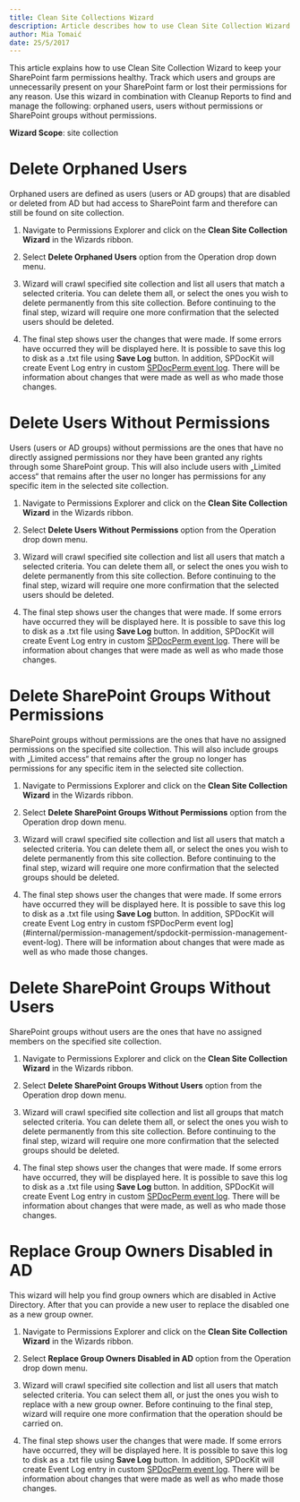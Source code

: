 ```yaml
---
title: Clean Site Collections Wizard
description: Article describes how to use Clean Site Collection Wizard to manage users and groups that are unnecessarily present on your SharePoint farm or lost their permissions for any reason.
author: Mia Tomaić
date: 25/5/2017
---
```

This article explains how to use Clean Site Collection Wizard to keep your SharePoint farm permissions healthy. Track which users and groups are unnecessarily present on your SharePoint farm or lost their permissions for any reason. Use this wizard in combination with Cleanup Reports to find and manage the following: orphaned users, users without permissions or SharePoint groups without permissions.

**Wizard Scope**: site collection

# Delete Orphaned Users
Orphaned users are defined as users (users or AD groups) that are disabled or deleted from AD but had access to SharePoint farm and therefore can still be found on site collection.
1. Navigate to Permissions Explorer and click on the **Clean Site Collection Wizard** in the Wizards ribbon.

2. Select **Delete Orphaned Users** option from the Operation drop down menu.

3. Wizard will crawl specified site collection and list all users that match a selected criteria. You can delete them all, or select the ones you wish to delete permanently from this site collection. Before continuing to the final step, wizard will require one more confirmation that the selected users should be deleted.

4. The final step shows user the changes that were made. If some errors have occurred they will be displayed here. It is possible to save this log to disk as a .txt file using **Save Log** button. In addition, SPDocKit will create Event Log entry in custom [SPDocPerm event log](#internal/permission-management/spdockit-permission-management-event-log). There will be information about changes that were made as well as who made those changes.

# Delete Users Without Permissions
Users (users or AD groups) without permissions are the ones that have no directly assigned permissions nor they have been granted any rights through some SharePoint group. This will also include users with „Limited access“ that remains after the user no longer has permissions for any specific item in the selected site collection.

1. Navigate to Permissions Explorer and click on the **Clean Site Collection Wizard** in the Wizards ribbon.

2. Select **Delete Users Without Permissions** option from the Operation drop down menu.

3. Wizard will crawl specified site collection and list all users that match a selected criteria. You can delete them all, or select the ones you wish to delete permanently from this site collection. Before continuing to the final step, wizard will require one more confirmation that the selected users should be deleted.

4. The final step shows user the changes that were made. If some errors have occurred they will be displayed here. It is possible to save this log to disk as a .txt file using **Save Log** button. In addition, SPDocKit will create Event Log entry in custom [SPDocPerm event log](#internal/permission-management/spdockit-permission-management-event-log). There will be information about changes that were made as well as who made those changes.

# Delete SharePoint Groups Without Permissions
SharePoint groups without permissions are the ones that have no assigned permissions on the specified site collection. This will also include groups with „Limited access“ that remains after the group no longer has permissions for any specific item in the selected site collection.
1. Navigate to Permissions Explorer and click on the **Clean Site Collection Wizard** in the Wizards ribbon.

2.  Select **Delete SharePoint Groups Without Permissions** option from the Operation drop down menu.

3. Wizard will crawl specified site collection and list all users that match a selected criteria. You can delete them all, or select the ones you wish to delete permanently from this site collection. Before continuing to the final step, wizard will require one more confirmation that the selected groups should be deleted.

4. The final step shows user the changes that were made. If some errors have occurred they will be displayed here. It is possible to save this log to disk as a .txt file using **Save Log** button. In addition, SPDocKit will create Event Log entry in custom fSPDocPerm event log](#internal/permission-management/spdockit-permission-management-event-log). There will be information about changes that were made as well as who made those changes.

# Delete SharePoint Groups Without Users
SharePoint groups without users are the ones that have no assigned members on the specified site collection.
1. Navigate to Permissions Explorer and click on the **Clean Site Collection Wizard** in the Wizards ribbon.

2. Select **Delete SharePoint Groups Without Users** option from the Operation drop down menu.

3. Wizard will crawl specified site collection and list all groups that match selected criteria. You can delete them all, or select the ones you wish to delete permanently from this site collection. Before continuing to the final step, wizard will require one more confirmation that the selected groups should be deleted.

4. The final step shows user the changes that were made. If some errors have occurred, they will be displayed here. It is possible to save this log to disk as a .txt file using **Save Log** button. In addition, SPDocKit will create Event Log entry in custom [SPDocPerm event log](#internal/permission-management/spdockit-permission-management-event-log). There will be information about changes that were made, as well as who made those changes.

# Replace Group Owners Disabled in AD
This wizard will help you find group owners which are disabled in Active Directory. After that you can provide a new user to replace the disabled one as a new group owner.
1. Navigate to Permissions Explorer and click on the **Clean Site Collection Wizard** in the Wizards ribbon.

2. Select **Replace Group Owners Disabled in AD** option from the Operation drop down menu.

3. Wizard will crawl specified site collection and list all users that match selected criteria. You can select them all, or just the ones you wish to replace with a new group owner. Before continuing to the final step, wizard will require one more confirmation that the operation should be carried on.

4. The final step shows user the changes that were made. If some errors have occurred, they will be displayed here. It is possible to save this log to disk as a .txt file using **Save Log** button. In addition, SPDocKit will create Event Log entry in custom [SPDocPerm event log](#internal/permission-management/spdockit-permission-management-event-log). There will be information about changes that were made as well as who made those changes.